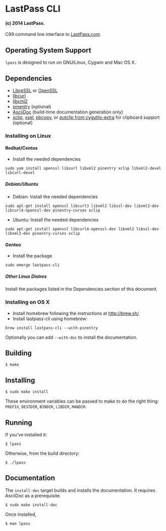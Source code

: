 # LastPass CLI
#### (c) 2014 LastPass.

C99 command line interface to [LastPass.com](https://lastpass.com/).

## Operating System Support

`lpass` is designed to run on GNU/Linux, Cygwin and Mac OS X.

## Dependencies

* [LibreSSL](http://www.libressl.org/) or [OpenSSL](https://www.openssl.org/)
* [libcurl](http://curl.haxx.se/)
* [libxml2](http://xmlsoft.org/)
* [pinentry](https://www.gnupg.org/related_software/pinentry/index.en.html) (optional)
* [AsciiDoc](http://www.methods.co.nz/asciidoc/) (build-time documentation generation only)
* [xclip](http://sourceforge.net/projects/xclip/), [xsel](http://www.vergenet.net/~conrad/software/xsel/), [pbcopy](https://developer.apple.com/library/mac/documentation/Darwin/Reference/ManPages/man1/pbcopy.1.html), or [putclip from cygutils-extra](https://cygwin.com/cgi-bin2/package-grep.cgi?grep=cygutils-extra) for clipboard support (optional)

### Installing on Linux
#### Redhat/Centos
* Install the needed dependencies

```
sudo yum install openssl libcurl libxml2 pinentry xclip libxml2-devel libcurl-devel
```


##### Debian/Ubuntu
* Debian: Install the needed dependencies

```
sudo apt-get install openssl libcurl3 libxml2 libssl-dev libxml2-dev libcurl4-openssl-dev pinentry-curses xclip
```

* Ubuntu: Install the needed dependencies

```
sudo apt-get install openssl libcurl4-openssl-dev libxml2 libssl-dev libxml2-dev pinentry-curses xclip
```

#### Gentoo
* Install the package
```
sudo emerge lastpass-cli
```

##### Other Linux Distros
Install the packages listed in the Dependencies section of this document.

### Installing on OS X
* Install homebrew following the instructions at http://brew.sh/
* Install lastpass-cli using homebrew:

```
brew install lastpass-cli --with-pinentry
```

Optionally you can add `--with-doc` to install the documentation.

## Building

    $ make

## Installing

    $ sudo make install

These environment variables can be passed to make to do the right thing: `PREFIX`, `DESTDIR`, `BINDIR`, `LIBDIR`, `MANDIR`.

## Running

If you've installed it:

    $ lpass

Otherwise, from the build directory:

    $ ./lpass

## Documentation

The `install-doc` target builds and installs the documentation.
It requires AsciiDoc as a prerequisite.

    $ sudo make install-doc

Once installed,

    $ man lpass
